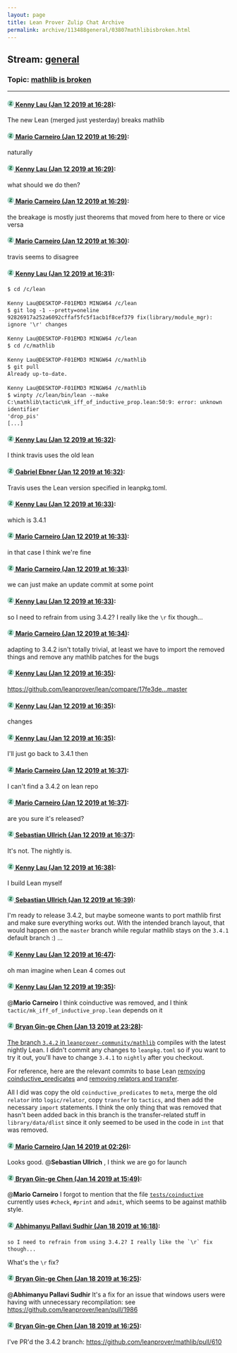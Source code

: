 ```yaml
---
layout: page
title: Lean Prover Zulip Chat Archive 
permalink: archive/113488general/03807mathlibisbroken.html
---
```


## Stream: [general](index.html)
### Topic: [mathlib is broken](03807mathlibisbroken.html)

---

#### [![Click to go to Zulip](../../assets/img/zulip2.png) Kenny Lau (Jan 12 2019 at 16:28)](https://leanprover.zulipchat.com/#narrow/stream/113488-general/topic/mathlib%20is%20broken/near/154987864):
The new Lean (merged just yesterday) breaks mathlib

#### [![Click to go to Zulip](../../assets/img/zulip2.png) Mario Carneiro (Jan 12 2019 at 16:29)](https://leanprover.zulipchat.com/#narrow/stream/113488-general/topic/mathlib%20is%20broken/near/154987876):
naturally

#### [![Click to go to Zulip](../../assets/img/zulip2.png) Kenny Lau (Jan 12 2019 at 16:29)](https://leanprover.zulipchat.com/#narrow/stream/113488-general/topic/mathlib%20is%20broken/near/154987880):
what should we do then?

#### [![Click to go to Zulip](../../assets/img/zulip2.png) Mario Carneiro (Jan 12 2019 at 16:29)](https://leanprover.zulipchat.com/#narrow/stream/113488-general/topic/mathlib%20is%20broken/near/154987884):
the breakage is mostly just theorems that moved from here to there or vice versa

#### [![Click to go to Zulip](../../assets/img/zulip2.png) Mario Carneiro (Jan 12 2019 at 16:30)](https://leanprover.zulipchat.com/#narrow/stream/113488-general/topic/mathlib%20is%20broken/near/154987937):
travis seems to disagree

#### [![Click to go to Zulip](../../assets/img/zulip2.png) Kenny Lau (Jan 12 2019 at 16:31)](https://leanprover.zulipchat.com/#narrow/stream/113488-general/topic/mathlib%20is%20broken/near/154987962):
```
$ cd /c/lean

Kenny Lau@DESKTOP-F01EMD3 MINGW64 /c/lean
$ git log -1 --pretty=oneline
92826917a252a6092cffaf5fc5f1acb1f8cef379 fix(library/module_mgr): ignore '\r' changes

Kenny Lau@DESKTOP-F01EMD3 MINGW64 /c/lean
$ cd /c/mathlib

Kenny Lau@DESKTOP-F01EMD3 MINGW64 /c/mathlib
$ git pull
Already up-to-date.

Kenny Lau@DESKTOP-F01EMD3 MINGW64 /c/mathlib
$ winpty /c/lean/bin/lean --make
C:\mathlib\tactic\mk_iff_of_inductive_prop.lean:50:9: error: unknown identifier
'drop_pis'
[...]
```

#### [![Click to go to Zulip](../../assets/img/zulip2.png) Kenny Lau (Jan 12 2019 at 16:32)](https://leanprover.zulipchat.com/#narrow/stream/113488-general/topic/mathlib%20is%20broken/near/154988008):
I think travis uses the old lean

#### [![Click to go to Zulip](../../assets/img/zulip2.png) Gabriel Ebner (Jan 12 2019 at 16:32)](https://leanprover.zulipchat.com/#narrow/stream/113488-general/topic/mathlib%20is%20broken/near/154988014):
Travis uses the Lean version specified in leanpkg.toml.

#### [![Click to go to Zulip](../../assets/img/zulip2.png) Kenny Lau (Jan 12 2019 at 16:33)](https://leanprover.zulipchat.com/#narrow/stream/113488-general/topic/mathlib%20is%20broken/near/154988024):
which is 3.4.1

#### [![Click to go to Zulip](../../assets/img/zulip2.png) Mario Carneiro (Jan 12 2019 at 16:33)](https://leanprover.zulipchat.com/#narrow/stream/113488-general/topic/mathlib%20is%20broken/near/154988027):
in that case I think we're fine

#### [![Click to go to Zulip](../../assets/img/zulip2.png) Mario Carneiro (Jan 12 2019 at 16:33)](https://leanprover.zulipchat.com/#narrow/stream/113488-general/topic/mathlib%20is%20broken/near/154988030):
we can just make an update commit at some point

#### [![Click to go to Zulip](../../assets/img/zulip2.png) Kenny Lau (Jan 12 2019 at 16:33)](https://leanprover.zulipchat.com/#narrow/stream/113488-general/topic/mathlib%20is%20broken/near/154988031):
so I need to refrain from using 3.4.2? I really like the `\r` fix though...

#### [![Click to go to Zulip](../../assets/img/zulip2.png) Mario Carneiro (Jan 12 2019 at 16:34)](https://leanprover.zulipchat.com/#narrow/stream/113488-general/topic/mathlib%20is%20broken/near/154988078):
adapting to 3.4.2 isn't totally trivial, at least we have to import the removed things and remove any mathlib patches for the bugs

#### [![Click to go to Zulip](../../assets/img/zulip2.png) Kenny Lau (Jan 12 2019 at 16:35)](https://leanprover.zulipchat.com/#narrow/stream/113488-general/topic/mathlib%20is%20broken/near/154988090):
https://github.com/leanprover/lean/compare/17fe3de...master

#### [![Click to go to Zulip](../../assets/img/zulip2.png) Kenny Lau (Jan 12 2019 at 16:35)](https://leanprover.zulipchat.com/#narrow/stream/113488-general/topic/mathlib%20is%20broken/near/154988092):
changes

#### [![Click to go to Zulip](../../assets/img/zulip2.png) Kenny Lau (Jan 12 2019 at 16:35)](https://leanprover.zulipchat.com/#narrow/stream/113488-general/topic/mathlib%20is%20broken/near/154988093):
I'll just go back to 3.4.1 then

#### [![Click to go to Zulip](../../assets/img/zulip2.png) Mario Carneiro (Jan 12 2019 at 16:37)](https://leanprover.zulipchat.com/#narrow/stream/113488-general/topic/mathlib%20is%20broken/near/154988149):
I can't find a 3.4.2 on lean repo

#### [![Click to go to Zulip](../../assets/img/zulip2.png) Mario Carneiro (Jan 12 2019 at 16:37)](https://leanprover.zulipchat.com/#narrow/stream/113488-general/topic/mathlib%20is%20broken/near/154988150):
are you sure it's released?

#### [![Click to go to Zulip](../../assets/img/zulip2.png) Sebastian Ullrich (Jan 12 2019 at 16:37)](https://leanprover.zulipchat.com/#narrow/stream/113488-general/topic/mathlib%20is%20broken/near/154988152):
It's not. The nightly is.

#### [![Click to go to Zulip](../../assets/img/zulip2.png) Kenny Lau (Jan 12 2019 at 16:38)](https://leanprover.zulipchat.com/#narrow/stream/113488-general/topic/mathlib%20is%20broken/near/154988195):
I build Lean myself

#### [![Click to go to Zulip](../../assets/img/zulip2.png) Sebastian Ullrich (Jan 12 2019 at 16:39)](https://leanprover.zulipchat.com/#narrow/stream/113488-general/topic/mathlib%20is%20broken/near/154988205):
I'm ready to release 3.4.2, but maybe someone wants to port mathlib first and make sure everything works out. With the intended branch layout, that would happen on the `master` branch while regular mathlib stays on the `3.4.1` default branch :) ...

#### [![Click to go to Zulip](../../assets/img/zulip2.png) Kenny Lau (Jan 12 2019 at 16:47)](https://leanprover.zulipchat.com/#narrow/stream/113488-general/topic/mathlib%20is%20broken/near/154988460):
oh man imagine when Lean 4 comes out

#### [![Click to go to Zulip](../../assets/img/zulip2.png) Kenny Lau (Jan 12 2019 at 19:35)](https://leanprover.zulipchat.com/#narrow/stream/113488-general/topic/mathlib%20is%20broken/near/154994675):
@**Mario Carneiro** I think coinductive was removed, and I think `tactic/mk_iff_of_inductive_prop.lean` depends on it

#### [![Click to go to Zulip](../../assets/img/zulip2.png) Bryan Gin-ge Chen (Jan 13 2019 at 23:28)](https://leanprover.zulipchat.com/#narrow/stream/113488-general/topic/mathlib%20is%20broken/near/155049149):
[The branch `3.4.2` in `leanprover-community/mathlib`](https://github.com/leanprover-community/mathlib/tree/3.4.2) compiles with the latest nightly Lean. I didn't commit any changes to `leanpkg.toml` so if you want to try it out, you'll have to change `3.4.1` to `nightly` after you checkout.

For reference, here are the relevant commits to base Lean [removing coinductive_predicates](https://github.com/leanprover/lean/commit/e79cb3f2c4987dcfbec8e3e15eb83837cabe1058) and [removing relators and transfer](https://github.com/leanprover/lean/commit/95fa4cfb0a8774570d67bb231c1ab088a94e12bb).

All I did was copy the old `coinductive_predicates` to `meta`, merge the old `relator` into `logic/relator`, copy `transfer` to `tactics`, and then add the necessary `import` statements. I think the only thing that was removed that hasn't been added back in this branch is the transfer-related stuff in `library/data/dlist` since it only seemed to be used in the code in `int` that was removed.

#### [![Click to go to Zulip](../../assets/img/zulip2.png) Mario Carneiro (Jan 14 2019 at 02:26)](https://leanprover.zulipchat.com/#narrow/stream/113488-general/topic/mathlib%20is%20broken/near/155054930):
Looks good. @**Sebastian Ullrich** , I think we are go for launch

#### [![Click to go to Zulip](../../assets/img/zulip2.png) Bryan Gin-ge Chen (Jan 14 2019 at 15:49)](https://leanprover.zulipchat.com/#narrow/stream/113488-general/topic/mathlib%20is%20broken/near/155088895):
@**Mario Carneiro** I forgot to mention that the file [`tests/coinductive`](https://github.com/leanprover-community/mathlib/blob/3.4.2/tests/coinductive.lean) currently uses `#check`, `#print` and `admit`, which seems to be against mathlib style.

#### [![Click to go to Zulip](../../assets/img/zulip2.png) Abhimanyu Pallavi Sudhir (Jan 18 2019 at 16:18)](https://leanprover.zulipchat.com/#narrow/stream/113488-general/topic/mathlib%20is%20broken/near/156375247):
```quote
so I need to refrain from using 3.4.2? I really like the `\r` fix though...
```
 What's the `\r` fix?

#### [![Click to go to Zulip](../../assets/img/zulip2.png) Bryan Gin-ge Chen (Jan 18 2019 at 16:25)](https://leanprover.zulipchat.com/#narrow/stream/113488-general/topic/mathlib%20is%20broken/near/156375747):
@**Abhimanyu Pallavi Sudhir** It's a fix for an issue that windows users were having with unnecessary recompilation: see https://github.com/leanprover/lean/pull/1986

#### [![Click to go to Zulip](../../assets/img/zulip2.png) Bryan Gin-ge Chen (Jan 18 2019 at 16:25)](https://leanprover.zulipchat.com/#narrow/stream/113488-general/topic/mathlib%20is%20broken/near/156375774):
I've PR'd the 3.4.2 branch: https://github.com/leanprover/mathlib/pull/610

